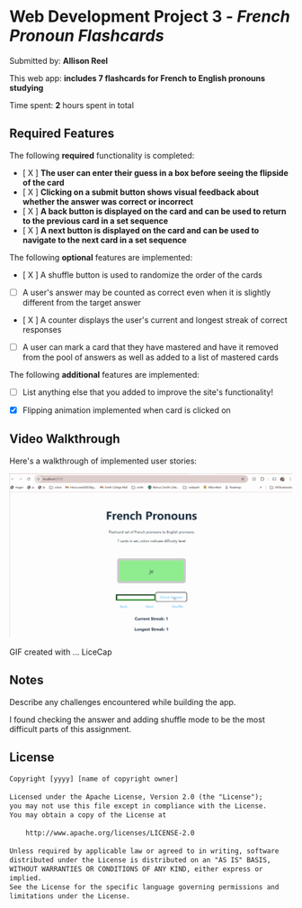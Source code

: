 # Web Development Project 3 - *French Pronoun Flashcards*

Submitted by: **Allison Reel**

This web app: **includes 7 flashcards for French to English pronouns studying**

Time spent: **2** hours spent in total

## Required Features

The following **required** functionality is completed:

- [ X ] **The user can enter their guess in a box before seeing the flipside of the card**
- [ X ] **Clicking on a submit button shows visual feedback about whether the answer was correct or incorrect**
- [ X ] **A back button is displayed on the card and can be used to return to the previous card in a set sequence**
- [ X ] **A next button is displayed on the card and can be used to navigate to the next card in a set sequence**

The following **optional** features are implemented:

- [ X ] A shuffle button is used to randomize the order of the cards
- [ ] A user's answer may be counted as correct even when it is slightly different from the target answer
- [ X ] A counter displays the user's current and longest streak of correct responses
- [ ] A user can mark a card that they have mastered and have it removed from the pool of answers as well as added to a list of mastered cards

The following **additional** features are implemented:

* [ ] List anything else that you added to improve the site's functionality!
- [X] Flipping animation implemented when card is clicked on

## Video Walkthrough

Here's a walkthrough of implemented user stories:

<img src='walkthrough.gif' title='Video Walkthrough' width='' alt='Video Walkthrough' />

<!-- Replace this with whatever GIF tool you used! -->
GIF created with ...  LiceCap
<!-- Recommended tools:
[Kap](https://getkap.co/) for macOS
[ScreenToGif](https://www.screentogif.com/) for Windows
[peek](https://github.com/phw/peek) for Linux. -->

## Notes

Describe any challenges encountered while building the app.

I found checking the answer and adding shuffle mode to be the most difficult parts of this assignment. 


## License

    Copyright [yyyy] [name of copyright owner]

    Licensed under the Apache License, Version 2.0 (the "License");
    you may not use this file except in compliance with the License.
    You may obtain a copy of the License at

        http://www.apache.org/licenses/LICENSE-2.0

    Unless required by applicable law or agreed to in writing, software
    distributed under the License is distributed on an "AS IS" BASIS,
    WITHOUT WARRANTIES OR CONDITIONS OF ANY KIND, either express or implied.
    See the License for the specific language governing permissions and
    limitations under the License.
